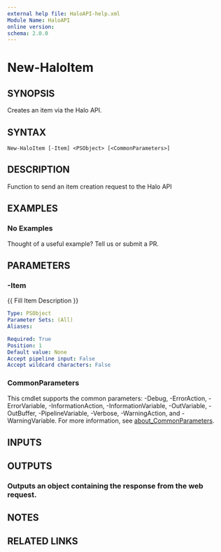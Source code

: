 ```yaml
---
external help file: HaloAPI-help.xml
Module Name: HaloAPI
online version:
schema: 2.0.0
---
```


# New-HaloItem

## SYNOPSIS
Creates an item via the Halo API.

## SYNTAX

```
New-HaloItem [-Item] <PSObject> [<CommonParameters>]
```

## DESCRIPTION
Function to send an item creation request to the Halo API

## EXAMPLES

### No Examples

Thought of a useful example? Tell us or submit a PR.

## PARAMETERS

### -Item
{{ Fill Item Description }}

```yaml
Type: PSObject
Parameter Sets: (All)
Aliases:

Required: True
Position: 1
Default value: None
Accept pipeline input: False
Accept wildcard characters: False
```

### CommonParameters
This cmdlet supports the common parameters: -Debug, -ErrorAction, -ErrorVariable, -InformationAction, -InformationVariable, -OutVariable, -OutBuffer, -PipelineVariable, -Verbose, -WarningAction, and -WarningVariable. For more information, see [about_CommonParameters](http://go.microsoft.com/fwlink/?LinkID=113216).

## INPUTS

## OUTPUTS

### Outputs an object containing the response from the web request.
## NOTES

## RELATED LINKS
